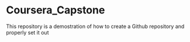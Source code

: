 # Coursera_Capstone
This repository is a demostration of how to create a Github repository  and properly set it out 
